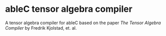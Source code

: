 # ableC tensor algebra compiler
A tensor algebra compiler for ableC based on the paper *The Tensor Algebra Compiler* by Fredrik Kjolstad, et. al.
